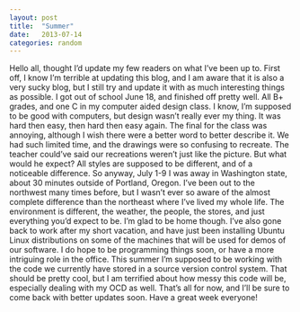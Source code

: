 ```yaml
---
layout: post
title:  "Summer"
date:   2013-07-14
categories: random
---
```


Hello all, thought I’d update my few readers on what I’ve been up to. First off, I know I’m terrible at updating this blog, and I am aware that it is also a very sucky blog, but I still try and update it with as much interesting things as possible. I got out of school June 18, and finished off pretty well. All B+ grades, and one C in my computer aided design class. I know, I’m supposed to be good with computers, but design wasn’t really ever my thing. It was hard then easy, then hard then easy again. The final for the class was annoying, although I wish there were a better word to better describe it. We had such limited time, and the drawings were so confusing to recreate. The teacher could’ve said our recreations weren’t just like the picture. But what would he expect? All styles are supposed to be different, and of a noticeable difference. So anyway, July 1-9 I was away in Washington state, about 30 minutes outside of Portland, Oregon. I’ve been out to the northwest many times before, but I wasn’t ever so aware of the almost complete difference than the northeast where I’ve lived my whole life. The environment is different, the weather, the people, the stores, and just everything you’d expect to be. I’m glad to be home though. I’ve also gone back to work after my short vacation, and have just been installing Ubuntu Linux distributions on some of the machines that will be used for demos of our software. I do hope to be programming things soon, or have a more intriguing role in the office. This summer I’m supposed to be working with the code we currently have stored in a source version control system. That should be pretty cool, but I am terrified about how messy this code will be, especially dealing with my OCD as well. That’s all for now, and I’ll be sure to come back with better updates soon. Have a great week everyone!